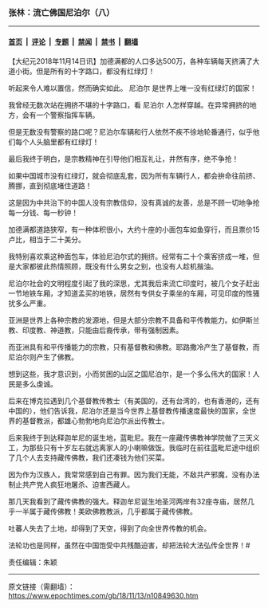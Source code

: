 ### 张林：流亡佛国尼泊尔（八）

---

#### [首页](../../../..?n10849630) &nbsp;|&nbsp; [评论](../../../../../epoch-comment?n10849630) &nbsp;|&nbsp; [专题](../../../../../epoch-special?n10849630) &nbsp;|&nbsp; [禁闻](../../../../../epoch-news?n10849630) &nbsp;|&nbsp; [禁书](../../../../../books?n10849630) &nbsp;|&nbsp; [翻墙](https://github.com/gfw-breaker/nogfw/blob/master/README.md?n10849630)


<div class="post_content" id="artbody" itemprop="articleBody">
 <!-- article content begin -->
 <p>
  【大纪元2018年11月14日讯】加德满都的人口多达500万，各种车辆每天挤满了大道小街。但是所有的十字路口，都没有红绿灯！
 </p>
 <p>
  听起来令人难以置信，然而确实如此。
  <ok href="https://www.epochtimes.com/gb/tag/%E5%B0%BC%E6%B3%8A%E5%B0%94.html">
   尼泊尔
  </ok>
  是世界上唯一没有红绿灯的国家！
 </p>
 <p>
  我曾经无数次站在拥挤不堪的十字路口，看
  <ok href="https://www.epochtimes.com/gb/tag/%E5%B0%BC%E6%B3%8A%E5%B0%94.html">
   尼泊尔
  </ok>
  人怎样穿越。在异常拥挤的地方，会有一个警察指挥车辆。
 </p>
 <p>
  但是无数没有警察的路口呢？尼泊尔车辆和行人依然不疾不徐地轮番通行，似乎他们每个人头脑里都有红绿灯！
 </p>
 <p>
  最后我终于明白，是宗教精神在引导他们相互礼让，井然有序，绝不争抢！
 </p>
 <p>
  如果中国城市没有红绿灯，就会彻底乱套，因为所有车辆行人，都会拚命往前挤、腾挪，直到彻底堵住道路！
 </p>
 <p>
  这是因为中共治下的中国人没有宗教信仰，没有真诚的友善，总是不顾一切地争抢每一分钱、每一秒钟！
 </p>
 <p>
  加德满都道路狭窄，有一种体积很小，大约十座的小面包车如鱼穿行，而且票价15卢比，相当于二十美分。
 </p>
 <p>
  我特别喜欢乘这种面包车，体验尼泊尔式的拥挤。经常有二十个乘客挤成一堆，但是大家都彼此热情照顾，既没有什么男女之别，也没有人趁机揩油。
 </p>
 <p>
  尼泊尔社会的文明程度引起了我的深思，尤其我后来流亡印度时，被几个女子赶出一节地铁车厢，才知道孟买的地铁，居然有专供女子乘坐的车厢，可见印度的性骚扰多么严重。
 </p>
 <p>
  亚洲是世界上各种宗教的发源地，但是大部分宗教不具备和平传教能力。如伊斯兰教、印度教、神道教，只能由后裔传承，带有强制因素。
 </p>
 <p>
  而亚洲具有和平传播能力的宗教，只有基督教和佛教。耶路撒冷产生了基督教，而尼泊尔则产生了佛教。
 </p>
 <p>
  想到这些，我才意识到，小而贫困的山区之国尼泊尔，是一个多么伟大的国家！人民是多么虔诚。
 </p>
 <p>
  后来在博克拉遇到几个基督教传教士（有美国的，还有台湾的，也有香港的，还有中国的），他们告诉我，尼泊尔还是当今世界上基督教传播速度最快的国家，全世界的基督教派，都雄心勃勃地向尼泊尔派出传教士。
 </p>
 <p>
  后来我终于到达释迦牟尼的诞生地，蓝毗尼。我在一座藏传佛教神学院做了三天义工，为那些只有十岁左右就远离家人的小喇嘛做饭。我临时在前往蓝毗尼途中组织了几个人去支持藏传佛教，我们还凑钱为他们买菜。
 </p>
 <p>
  因为作为汉族人，我常常感到自己有罪。因为我们无能，不敌共产邪魔，没有办法制止共产党人疯狂地屠杀、迫害西藏人。
 </p>
 <p>
  那几天我看到了藏传佛教的强大。释迦牟尼诞生地圣河两岸有32座寺庙，居然几乎一半属于藏传佛教！美欧佛教教派，几乎都属于藏传佛教。
 </p>
 <p>
  吐蕃人失去了土地，却得到了天空，得到了向全世界传教的机会。
 </p>
 <p>
  法轮功也是同样，虽然在中国饱受中共残酷迫害，却把法轮大法弘传全世界！#
 </p>
 <p>
  责任编辑：朱颖
 </p>
 <p>
 </p>
 <!-- article content end -->
 <div id="below_article_ad">
 </div>
</div>


---

原文链接（需翻墙）：https://www.epochtimes.com/gb/18/11/13/n10849630.htm